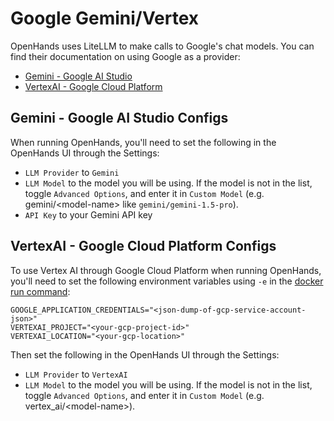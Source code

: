 # Google Gemini/Vertex

OpenHands uses LiteLLM to make calls to Google's chat models. You can find their documentation on using Google as a provider:

- [Gemini - Google AI Studio](https://docs.litellm.ai/docs/providers/gemini)
- [VertexAI - Google Cloud Platform](https://docs.litellm.ai/docs/providers/vertex)

## Gemini - Google AI Studio Configs

When running OpenHands, you'll need to set the following in the OpenHands UI through the Settings:
* `LLM Provider` to `Gemini`
* `LLM Model` to the model you will be using.
If the model is not in the list, toggle `Advanced Options`, and enter it in `Custom Model` (e.g. gemini/&lt;model-name&gt; like `gemini/gemini-1.5-pro`).
* `API Key` to your Gemini API key

## VertexAI - Google Cloud Platform Configs

To use Vertex AI through Google Cloud Platform when running OpenHands, you'll need to set the following environment
variables using `-e` in the [docker run command](/modules/usage/installation):

```
GOOGLE_APPLICATION_CREDENTIALS="<json-dump-of-gcp-service-account-json>"
VERTEXAI_PROJECT="<your-gcp-project-id>"
VERTEXAI_LOCATION="<your-gcp-location>"
```

Then set the following in the OpenHands UI through the Settings:
* `LLM Provider` to `VertexAI`
* `LLM Model` to the model you will be using.
If the model is not in the list, toggle `Advanced Options`, and enter it in `Custom Model` (e.g. vertex_ai/&lt;model-name&gt;).
